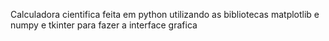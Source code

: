 Calculadora cientifica feita em python utilizando as bibliotecas matplotlib e numpy e tkinter para fazer a interface grafica 


